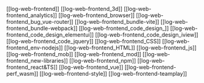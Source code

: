 [[log-web-frontend]]
[[log-web-frontend_3d]]
[[log-web-frontend_analytics]]
[[log-web-frontend_browser]]
[[log-web-frontend_bug_vue-router]]
[[log-web-frontend_bundle-vite]]
[[log-web-frontend_bundle-webpack]]
[[log-web-frontend_code_design_]]
[[log-web-frontend_code_design_elementui]]
[[log-web-frontend_code_design_iview]]
[[log-web-frontend_code_jquery]]
[[log-web-frontend_CSS]]
[[log-web-frontend_env-nodejs]]
[[log-web-frontend_HTML]]
[[log-web-frontend_js]]
[[log-web-frontend_mob]]
[[log-web-frontend_mod]]
[[log-web-frontend_new-libraries]]
[[log-web-frontend_npm]]
[[log-web-frontend_react&TS]]
[[log-web-frontend_vue]]
[[log-web-frontend-perf_wasm]]
[[log-web-frontend-style]]
[[log-web-frontend-teamplay]]
